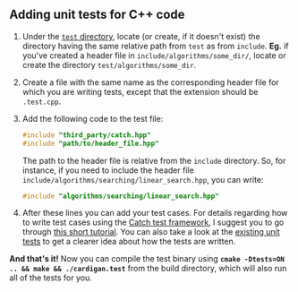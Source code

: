 ## Adding unit tests for C++ code

1. Under the [`test` directory](test), locate (or create, if it doesn't exist)
   the directory having the same relative path from `test` as from `include`.
   **Eg.** if you've created a header file in `include/algorithms/some_dir/`,
   locate or create the directory `test/algorithms/some_dir`.

1. Create a file with the same name as the corresponding header file for which
   you are writing tests, except that the extension should be `.test.cpp`.

1. Add the following code to the test file:
    ```c++
    #include "third_party/catch.hpp"
    #include "path/to/header_file.hpp"
    ```
    The path to the header file is relative from the `include` directory. So,
    for instance, if you need to include the header file
    `include/algorithms/searching/linear_search.hpp`, you can write:
    ```c++
    #include "algorithms/searching/linear_search.hpp"
    ```

1. After these lines you can add your test cases. For details regarding how to
   write test cases using the [Catch test framework][catch], I suggest you to
   go through [this short tutorial][catch-tutorial]. You can also take a look
   at the [existing unit tests][unit-tests] to get a clearer idea about how the
   tests are written.

**And that's it!** Now you can compile the test binary using
**`cmake -Dtests=ON .. && make && ./cardigan.test`** from the build directory,
which will also run all of the tests for you.


[catch]: https://github.com/catchorg/Catch2
[catch-tutorial]: https://github.com/catchorg/Catch2/blob/master/docs/tutorial.md#writing-tests
[unit-tests]: https://github.com/camilne/scratch-cardigan/tree/master/test
